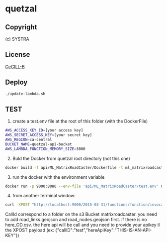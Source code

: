 
# quetzal
## Copyright
(c) SYSTRA
## License
[CeCILL-B](LICENSE.md)
## Deploy
```bash
./update-lambda.sh
```
## TEST

1) create a test.env file at the root of this folder (with the DockerFile)
```bash
AWS_ACCESS_KEY_ID=[your access key]
AWS_SECRET_ACCESS_KEY=[your secret key]
AWS_REGION=ca-central
BUCKET_NAME=quetzal-api-bucket
AWS_LAMBDA_FUNCTION_MEMORY_SIZE=3000
```
2) Buld the Docker from quetzal root directory (not this one)
```bash
docker build -f api/ML_MatrixRoadCaster/Dockerfile -t ml_matrixroadcaster:latest .
```
3) run the docker with the environment variable
```bash
docker run -p 9000:8080 --env-file 'api/ML_MatrixRoadCaster/test.env' ml_matrixroadcaster 
```
4) from another terminal window:
```bash
curl -XPOST "http://localhost:9000/2015-03-31/functions/function/invocations" -d '{"callID":"test"}'
```
CallId correspond to a folder on the s3 Bucket matrixroadcaster. you need to add road_links.geojson and road_nodes.geojson first. if there is no here_OD.csv. the here api will be call and you need to provide your apikey il the XPOST payload (ex: {"callID":"test","hereApiKey":"THIS-IS-AN-API-KEY"})